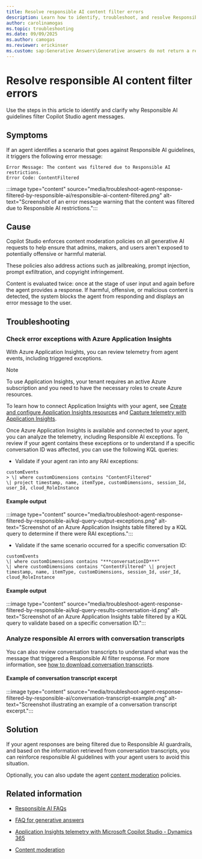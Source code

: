```yaml
---
title: Resolve responsible AI content filter errors
description: Learn how to identify, troubleshoot, and resolve Responsible AI content filter errors in Microsoft Copilot Studio using Application Insights and conversation transcripts.
author: carolinamogas
ms.topic: troubleshooting
ms.date: 09/09/2025
ms.author: camogas
ms.reviewer: erickinser
ms.custom: sap:Generative Answers\Generative answers do not return a response
---
```


# Resolve responsible AI content filter errors

Use the steps in this article to identify and clarify why Responsible AI guidelines filter Copilot Studio agent messages.

## Symptoms 

If an agent identifies a scenario that goes against Responsible AI guidelines, it triggers the following error message:

```
Error Message: The content was filtered due to Responsible AI restrictions.
Error Code: ContentFiltered
```

:::image type="content" source="media/troubleshoot-agent-response-filtered-by-responsible-ai/responsible-ai-content-filtered.png" alt-text="Screenshot of an error message warning that the content was filtered due to Responsible AI restrictions.":::

## Cause 

Copilot Studio enforces content moderation policies on all generative AI requests to help ensure that admins, makers, and users aren't exposed to potentially offensive or harmful material.

These policies also address actions such as jailbreaking, prompt injection, prompt exfiltration, and copyright infringement.

Content is evaluated twice: once at the stage of user input and again before the agent provides a response. If harmful, offensive, or malicious content is detected, the system blocks the agent from responding and displays an error message to the user.

## Troubleshooting 

### Check error exceptions with Azure Application Insights

With Azure Application Insights, you can review telemetry from agent events, including triggered exceptions.

> [!NOTE]
> To use Application Insights, your tenant requires an active Azure subscription and you need to have the necessary roles to create Azure resources.

To learn how to connect Application Insights with your agent, see [Create and configure Application Insights resources](/azure/azure-monitor/app/create-workspace-resource?tabs=portal) and [Capture telemetry with Application Insights](advanced-bot-framework-composer-capture-telemetry.md).

Once Azure Application Insights is available and connected to your agent, you can analyze the telemetry, including Responsible AI exceptions. To review if your agent contains these exceptions or to understand if a specific conversation ID was affected, you can use the following KQL queries:

- Validate if your agent ran into any RAI exceptions:

```
customEvents
> \| where customDimensions contains "ContentFiltered"
\| project timestamp, name, itemType, customDimensions, session_Id,
user_Id, cloud_RoleInstance
```

#### Example output

:::image type="content" source="media/troubleshoot-agent-response-filtered-by-responsible-ai/kql-query-output-exceptions.png" alt-text="Screenshot of an Azure Application Insights table filtered by a KQL query to determine if there were RAI exceptions.":::

- Validate if the same scenario occurred for a specific conversation ID:

```
customEvents
\| where customDimensions contains "***conversationID***"
\| where customDimensions contains "ContentFiltered" \| project
timestamp, name, itemType, customDimensions, session_Id, user_Id,
cloud_RoleInstance
```

#### Example output

:::image type="content" source="media/troubleshoot-agent-response-filtered-by-responsible-ai/kql-query-results-conversation-id.png" alt-text="Screenshot of an Azure Application Insights table filtered by a KQL query to validate based on a specific conversation ID.":::

### Analyze responsible AI errors with conversation transcripts

You can also review conversation transcripts to understand what was the message that triggered a Responsible AI filter response. For more information, see [how to download conversation transcripts](analytics-transcripts-studio.md#download-agent-session-transcripts).

#### Example of conversation transcript excerpt

:::image type="content" source="media/troubleshoot-agent-response-filtered-by-responsible-ai/conversation-transcript-example.png" alt-text="Screenshot illustrating an example of a conversation transcript excerpt.":::

## Solution

If your agent responses are being filtered due to Responsible AI guardrails, and based on the information retrieved from conversation transcripts, you can reinforce responsible AI guidelines with your agent users to avoid this situation.

Optionally, you can also update the agent [content moderation](knowledge-copilot-studio.md#content-moderation) policies.

## Related information

- [Responsible AI FAQs](responsible-ai-overview.md)

- [FAQ for generative answers](faqs-generative-answers.md)

- [Application Insights telemetry with Microsoft Copilot Studio - Dynamics 365](/dynamics365/guidance/resources/copilot-studio-appinsights)

- [Content moderation](knowledge-copilot-studio.md#content-moderation)
